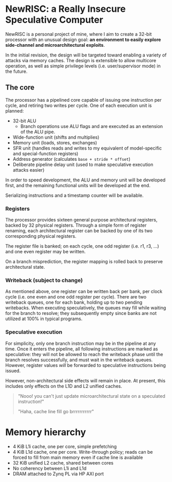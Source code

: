 # NewRISC: a Really Insecure Speculative Computer

NewRISC is a personal project of mine, where I aim to create a 32-bit processor with an unusual design goal: **an environment to easily explore side-channel and microarchitectural exploits**. 

In the initial revision, the design will be targeted toward enabling a variety of attacks via memory caches. The design is extensible to allow multicore operation, as well as simple privilege levels (i.e. user/supervisor mode) in the future.

## The core

The processor has a pipelined core capable of issuing one instruction per cycle, and retiring two writes per cycle. One of each execution unit is planned:

 - 32-bit ALU
     - Branch operations use ALU flags and are executed as an extension of the ALU pipe.
 - Wide-function unit (shifts and multiplies)
 - Memory unit (loads, stores, exchanges)
 - SFR unit (handles reads and writes to my equivalent of model-specific and special-function registers)
 - Address generator (calculates `base + stride * offset`)
 - Deliberate pipeline delay unit (used to make speculative execution attacks easier)
 
In order to speed development, the ALU and memory unit will be developed first, and the remaining functional units will be developed at the end. 

Serializing instructions and a timestamp counter will be available.



### Registers

The processor provides sixteen general purpose architectural registers, backed by 32 physical registers. Through a simple form of register renaming, each architectural register can be backed by one of its two corresponding physical registers.

The register file is banked; on each cycle, one odd register (i.e. r1, r3, ...) and one even register may be written.

On a branch misprediction, the register mapping is rolled back to preserve architectural state. 

### Writeback (subject to change)

As mentioned above, one register can be written back per bank, per clock cycle (i.e. one even and one odd register per cycle). There are two writeback queues, one for each bank, holding up to two pending writebacks. When executing speculatively, the queues may fill while waiting for the branch to resolve; they subsequently empty since banks are not utilized at 100% in typical programs.

### Speculative execution

For simplicity, only one branch instruction may be in the pipeline at any time. Once it enters the pipeline, all following instructions are marked as speculative: they will not be allowed to reach the writeback phase until the branch resolves successfully, and must wait in the writeback queues. However, register values *will* be forwarded to speculative instructions being issued.

However, non-architectural side effects will remain in place. At present, this includes only effects on the L1D and L2 unified caches.

> "Nooo! you can't just update microarchitectural state on a speculated instruction!"
> 
> "Haha, cache line fill go brrrrrrrrrrr"

# Memory hierarchy

 - 4 KiB L1i cache, one per core, simple prefetching
 - 4 KiB L1d cache, one per core. Write-through policy; reads can be forced to fill from main memory even if cache line is available
 - 32 KiB unified L2 cache, shared between cores
 - No coherency between L1i and L1d
 - DRAM attached to Zynq PL via HP AXI port